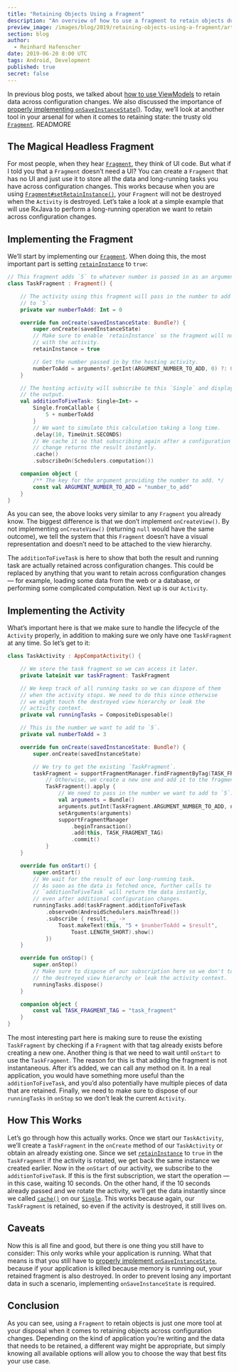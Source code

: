 ```yaml
---
title: "Retaining Objects Using a Fragment"
description: "An overview of how to use a fragment to retain objects during a configuration change."
preview_image: /images/blog/2019/retaining-objects-using-a-fragment/article-header.png
section: blog
author:
  - Reinhard Hafenscher
date: 2019-06-20 8:00 UTC
tags: Android, Development
published: true
secret: false
---
```


In previous blog posts, we talked about [how to use ViewModels][] to retain data across configuration changes. We also discussed the importance of [properly implementing `onSaveInstanceState`()][saveinstancestateblog]. Today, we’ll look at another tool in your arsenal for when it comes to retaining state: the trusty old [`Fragment`][]. READMORE

## The Magical Headless Fragment

For most people, when they hear [`Fragment`][], they think of UI code. But what if I told you that a `Fragment` doesn’t need a UI? You can create a `Fragment` that has no UI and just use it to store all the data and long-running tasks you have across configuration changes. This works because when you are using [`Fragment#setRetainInstance()`][], your `Fragment` will not be destroyed when the `Activity` is destroyed. Let’s take a look at a simple example that will use RxJava to perform a long-running operation we want to retain across configuration changes.

## Implementing the Fragment

We’ll start by implementing our [`Fragment`][]. When doing this, the most important part is setting [`retainInstance`][] to `true`:

```kotlin
// This fragment adds `5` to whatever number is passed in as an argument.
class TaskFragment : Fragment() {

    // The activity using this fragment will pass in the number to add
    // to `5`.
    private var numberToAdd: Int = 0

    override fun onCreate(savedInstanceState: Bundle?) {
        super.onCreate(savedInstanceState)
        // Make sure to enable `retainInstance` so the fragment will not be destroyed
        // with the activity.
        retainInstance = true

        // Get the number passed in by the hosting activity.
        numberToAdd = arguments?.getInt(ARGUMENT_NUMBER_TO_ADD, 0) ?: 0
    }

    // The hosting activity will subscribe to this `Single` and display
    // the output.
    val additionToFiveTask: Single<Int> =
        Single.fromCallable {
            5 + numberToAdd
        }
        // We want to simulate this calculation taking a long time.
        .delay(10, TimeUnit.SECONDS)
        // We cache it so that subscribing again after a configuration
        // change returns the result instantly.
        .cache()
        .subscribeOn(Schedulers.computation())

    companion object {
        /** The key for the argument providing the number to add. */
        const val ARGUMENT_NUMBER_TO_ADD = "number_to_add"
    }
}
```

As you can see, the above looks very similar to any `Fragment` you already know. The biggest difference is that we don’t implement `onCreateView()`. By not implementing `onCreateView()` (returning `null` would have the same outcome), we tell the system that this `Fragment` doesn’t have a visual representation and doesn’t need to be attached to the view hierarchy.

The `additionToFiveTask` is here to show that both the result and running task are actually retained across configuration changes. This could be replaced by anything that you want to retain across configuration changes — for example, loading some data from the web or a database, or performing some complicated computation. Next up is our `Activity`.

## Implementing the Activity

What’s important here is that we make sure to handle the lifecycle of the `Activity` properly, in addition to making sure we only have one `TaskFragment` at any time. So let’s get to it:

```kotlin
class TaskActivity : AppCompatActivity() {

    // We store the task fragment so we can access it later.
    private lateinit var taskFragment: TaskFragment

    // We keep track of all running tasks so we can dispose of them
    // when the activity stops. We need to do this since otherwise
    // we might touch the destroyed view hierarchy or leak the
    // activity context.
    private val runningTasks = CompositeDisposable()

    // This is the number we want to add to `5`.
    private val numberToAdd = 3

    override fun onCreate(savedInstanceState: Bundle?) {
        super.onCreate(savedInstanceState)

        // We try to get the existing `TaskFragment`.
        taskFragment = supportFragmentManager.findFragmentByTag(TASK_FRAGMENT_TAG) as TaskFragment? ?:
            // Otherwise, we create a new one and add it to the fragment manager.
            TaskFragment().apply {
                // We need to pass in the number we want to add to `5`.
                val arguments = Bundle()
                arguments.putInt(TaskFragment.ARGUMENT_NUMBER_TO_ADD, numberToAdd)
                setArguments(arguments)
                supportFragmentManager
                    .beginTransaction()
                    .add(this, TASK_FRAGMENT_TAG)
                    .commit()
            }
    }

    override fun onStart() {
        super.onStart()
        // We wait for the result of our long-running task.
        // As soon as the data is fetched once, further calls to
        // `additionToFiveTask` will return the data instantly,
        // even after additional configuration changes.
        runningTasks.add(taskFragment.additionToFiveTask
            .observeOn(AndroidSchedulers.mainThread())
            .subscribe { result, _ ->
                Toast.makeText(this, "5 + $numberToAdd = $result",
                    Toast.LENGTH_SHORT).show()
            })
    }

    override fun onStop() {
        super.onStop()
        // Make sure to dispose of our subscription here so we don't touch
        // the destroyed view hierarchy or leak the activity context.
        runningTasks.dispose()
    }

    companion object {
        const val TASK_FRAGMENT_TAG = "task_fragment"
    }
}
```

The most interesting part here is making sure to reuse the existing `TaskFragment` by checking if a `Fragment` with that tag already exists before creating a new one. Another thing is that we need to wait until `onStart` to use the `TaskFragment`. The reason for this is that adding the fragment is not instantaneous. After it’s added, we can call any method on it. In a real application, you would have something more useful than the `additionToFiveTask`, and you’d also potentially have multiple pieces of data that are retained. Finally, we need to make sure to dispose of our `runningTasks` in `onStop` so we don’t leak the current `Activity`.

## How This Works

Let’s go through how this actually works. Once we start our `TaskActivity`, we’ll create a `TaskFragment` in the `onCreate` method of our `TaskActivity` or obtain an already existing one. Since we set [`retainInstance`][] to `true` in the `TaskFragment` if the activity is rotated, we get back the same instance we created earlier. Now in the `onStart` of our activity, we subscribe to the `additionToFiveTask`. If this is the first subscription, we start the operation — in this case, waiting 10 seconds. On the other hand, if the 10 seconds already passed and we rotate the activity, we’ll get the data instantly since we called [`cache()`][] on our [`Single`][]. This works because again, our `TaskFragment` is retained, so even if the activity is destroyed, it still lives on.

## Caveats

Now this is all fine and good, but there is one thing you still have to consider: This only works while your application is running. What that means is that you still have to [properly implement `onSaveInstanceState`][saveinstancestateblog], because if your application is killed because memory is running out, your retained fragment is also destroyed. In order to prevent losing any important data in such a scenario, implementing `onSaveInstanceState` is required.

## Conclusion

As you can see, using a `Fragment` to retain objects is just one more tool at your disposal when it comes to retaining objects across configuration changes. Depending on the kind of application you’re writing and the data that needs to be retained, a different way might be appropriate, but simply knowing all available options will allow you to choose the way that best fits your use case.

[how to use viewmodels]: https://pspdfkit.com/blog/2019/using-viewmodels-to-retain-state-on-android/
[saveinstancestateblog]: https://pspdfkit.com/blog/2019/saving-the-activity-state/
[`fragment`]: https://developer.android.com/reference/androidx/fragment/app/Fragment.html
[`fragment#setretaininstance()`]: https://developer.android.com/reference/androidx/fragment/app/Fragment.html#setRetainInstance(boolean)
[`retaininstance`]: https://developer.android.com/reference/androidx/fragment/app/Fragment.html#setRetainInstance(boolean)
[`cache()`]: http://reactivex.io/documentation/operators/replay.html
[`single`]: http://reactivex.io/documentation/single.html
